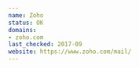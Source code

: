 ```yaml
---
name: Zoho
status: OK
domains:
- zoho.com
last_checked: 2017-09
website: https://www.zoho.com/mail/
---
```

